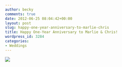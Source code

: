 ```yaml
---
author: becky
comments: true
date: 2012-06-25 08:04:42+00:00
layout: post
slug: happy-one-year-anniversary-to-marlie-chris
title: Happy One-Year Anniversary to Marlie & Chris!
wordpress_id: 3284
categories:
- Weddings
---
```


[![](http://www.beckyjenson.com/wp-content/uploads/2012/03/blog-June11-0001.jpg)](http://www.beckyjenson.com/wp-content/uploads/2012/03/blog-June11-0001.jpg)
